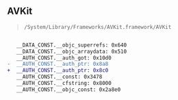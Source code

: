 ## AVKit

> `/System/Library/Frameworks/AVKit.framework/AVKit`

```diff

   __DATA_CONST.__objc_superrefs: 0x640
   __DATA_CONST.__objc_arraydata: 0x510
   __AUTH_CONST.__auth_got: 0x10d0
-  __AUTH_CONST.__auth_ptr: 0x8a8
+  __AUTH_CONST.__auth_ptr: 0x8c0
   __AUTH_CONST.__const: 0x3478
   __AUTH_CONST.__cfstring: 0x8000
   __AUTH_CONST.__objc_const: 0x2a8e0

```
